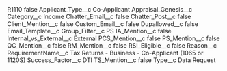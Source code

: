 <?xml version="1.0" encoding="UTF-8"?>
<CustomMetadata xmlns="http://soap.sforce.com/2006/04/metadata" xmlns:xsi="http://www.w3.org/2001/XMLSchema-instance" xmlns:xsd="http://www.w3.org/2001/XMLSchema">
    <label>R1110</label>
    <protected>false</protected>
    <values>
        <field>Applicant_Type__c</field>
        <value xsi:type="xsd:string">Co-Applicant</value>
    </values>
    <values>
        <field>Appraisal_Genesis__c</field>
        <value xsi:nil="true"/>
    </values>
    <values>
        <field>Category__c</field>
        <value xsi:type="xsd:string">Income</value>
    </values>
    <values>
        <field>Chatter_Email__c</field>
        <value xsi:type="xsd:boolean">false</value>
    </values>
    <values>
        <field>Chatter_Post__c</field>
        <value xsi:type="xsd:boolean">false</value>
    </values>
    <values>
        <field>Client_Mention__c</field>
        <value xsi:type="xsd:boolean">false</value>
    </values>
    <values>
        <field>Custom_Email__c</field>
        <value xsi:type="xsd:boolean">false</value>
    </values>
    <values>
        <field>Dupallowed__c</field>
        <value xsi:type="xsd:boolean">false</value>
    </values>
    <values>
        <field>Email_Template__c</field>
        <value xsi:nil="true"/>
    </values>
    <values>
        <field>Group_Filter__c</field>
        <value xsi:type="xsd:string">PS</value>
    </values>
    <values>
        <field>IA_Mention__c</field>
        <value xsi:type="xsd:boolean">false</value>
    </values>
    <values>
        <field>Internal_vs_External__c</field>
        <value xsi:type="xsd:string">External</value>
    </values>
    <values>
        <field>PCS_Mention__c</field>
        <value xsi:type="xsd:boolean">false</value>
    </values>
    <values>
        <field>PS_Mention__c</field>
        <value xsi:type="xsd:boolean">false</value>
    </values>
    <values>
        <field>QC_Mention__c</field>
        <value xsi:type="xsd:boolean">false</value>
    </values>
    <values>
        <field>RM_Mention__c</field>
        <value xsi:type="xsd:boolean">false</value>
    </values>
    <values>
        <field>RSI_Eligible__c</field>
        <value xsi:type="xsd:boolean">false</value>
    </values>
    <values>
        <field>Reason__c</field>
        <value xsi:nil="true"/>
    </values>
    <values>
        <field>RequirementName__c</field>
        <value xsi:type="xsd:string">Tax Returns - Business - Co-Applicant (1065 or 1120S)</value>
    </values>
    <values>
        <field>Success_Factor__c</field>
        <value xsi:type="xsd:string">DTI</value>
    </values>
    <values>
        <field>TS_Mention__c</field>
        <value xsi:type="xsd:boolean">false</value>
    </values>
    <values>
        <field>Type__c</field>
        <value xsi:type="xsd:string">Data Request</value>
    </values>
</CustomMetadata>
